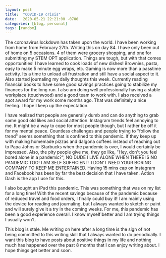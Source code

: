 ```yaml
---
layout: post
title:  "COVID-19 crisis"
date:   2020-05-21 22:21:00 -0700
categories: [blog, personal]
tags: [random]
---
```

The coronavirus lockdown has taken upon the world. I have been working from home from February 27th. Writing this on day 84. I have only been out of home on 5 occasions. 4 of them were grocery shopping, and one for submitting my STEM OPT application. Things are tough, but with that comes opportunities! I have learned to cook loads of new dishes! Brownies, pasta, easy to make 5 minute egg wraps, etc. Gaming is now more than a passtime activity. Its a time to unload all frustration and still have a social aspect to it. Also started journaling my daily thoughts this week. Currently reading financial books to have some good savings practices going to stabilize my finances for the long run. I also am doing well professionally having a stable workplace (touchwood) and a good team to work with. I also received a spot award for my work some months ago. That was definitely a nice feeling. I hope I keep up the expectation.

I have realized that people are generally dumb and can do anything to grab some good old likes and social attention. Instagram trends feel annoying to me. It might be a way to cope for most people though, but I rather be off it for my mental peace. Countless challenges and people trying to "follow the trend" seems something that is confined to this pandemic. If they keep up with making homemade pizzas and dalgona coffees instead of reaching out to Papa Johns or Starbucks when the pandemic is over, I would certainly be impressed. Also, the pity people give me, they go like, "Hey, don't you feel bored alone in a pandemic?", NO DUDE I LIVE ALONE WHEN THERE IS NO PANDEMIC TOO! I AM SELF SUFFICIENT! I DON'T NEED YOUR BORING COMPANY TO KEEP ME ENTERTAINED. Having 15 mins cap on Instagram and Facebook has been by far the best decision that I have taken. Action Dash is the app I use for this.

I also bought an iPad this pandemic. This was something that was on my list for a long time! With the recent savings because of the pandemic because of reduced travel and food orders, I finally could buy it! I am mainly using the device for reading and journaling, but I always wanted to sketch or paint and will surely give it a try in the coming weeks. For me, this pandemic has been a good experience overall. I know myself better and I am trying things I usually won't. 

This blog is stale. Me writing on here after a long time is the sign of not being committed to this writing skill that I always wanted to do periodically. I want this blog to have posts about positive things in my life and nothing much has happened over the past 8 months that I can enjoy writing about. I hope things get better and soon. 